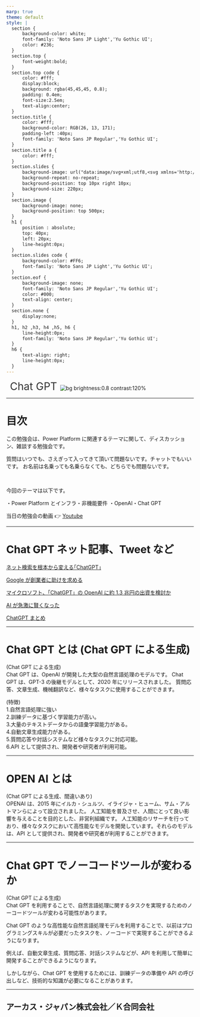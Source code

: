 ```yaml
---
marp: true
theme: default
style: |
  section {
      background-color: white;
      font-family: 'Noto Sans JP Light','Yu Gothic UI';
      color: #236;
  }
  section.top {
      font-weight:bold;
  }
  section.top code {
      color: #fff;
      display:block;
      background: rgba(45,45,45, 0.8);
      padding: 0.4em;
      font-size:2.5em;
      text-align:center;
  }
  section.title {
      color: #fff;
      background-color: RGB(26, 13, 171);
      padding-left :40px;
      font-family: 'Noto Sans JP Regular','Yu Gothic UI';
  }
  section.title a {
      color: #fff;
  }
  section.slides {
      background-image: url("data:image/svg+xml;utf8,<svg xmlns='http://www.w3.org/2000/svg' width='680px' height='230px' preserveAspectRatio='none'><path d='M130,0l-70,110l70,110l50,0l-70,-110l70,-110H0Z' transform='translate(0 5)' fill='RGB(204,204,204)'/><path d='M0,0l0,220l50,0l0,-47.14285714l-40,-62.85714286l40,-62.85714286l0,-47.14285714H0Z' transform='translate(0 5)' fill='RGB(0,0,0)'/><path d='M50,0l0,47.14285714l30,-47.14285714H0Z' transform='translate(0 5)' fill='RGB(204,204,204)'/><path d='M50,220l0,-47.14285714l30,47.14285714H0Z' transform='translate(0 5)' fill='RGB(204,204,204)'/><text id='LLC' transform='translate(180 226)' font-size='316' font-family='SegoeUI-Bold, Segoe UI' font-weight='700'>LLC</text></svg>");
      background-repeat: no-repeat;
      background-position: top 10px right 10px;
      background-size: 220px;
  }    
  section.image {
      background-image: none;
      background-position: top 500px;
  }    
  h1 {
      position : absolute;
      top: 40px;
      left: 20px;
      line-height:0px;
  }
  section.slides code {
      background-color: #FF6;
      font-family: 'Noto Sans JP Light','Yu Gothic UI';
  }
  section.eof {
      background-image: none;
      font-family: 'Noto Sans JP Regular','Yu Gothic UI';
      color: #000;
      text-align: center;
  }
  section.none {
      display:none;
  }    
  h1, h2 ,h3, h4 ,h5, h6 {
      line-height:0px;        
      font-family: 'Noto Sans JP Regular','Yu Gothic UI';
  }
  h6 {
      text-align: right;
      line-height:0px;
  }
---
```


<!--
オンライン勉強会注意事項リスト

- （最重要）端末再起動
- （最重要）息を吸うときに音を出さない
- （最重要）リモートデスクトップは、rdp ファイルじゃなくて、windows から起動する
- （最重要）音声をリモートで再生で設定する　設定済みなのでそのままで大丈夫
- 場所を移動してから準備する
- セカンドディスプレイの解像度が変わると、OBS の設定が変わるため、全部の環境に接続してから OBS 設定変更する
- セカンドディスるプレイのマウスの方向を確認する
- Zoom url を送る
- Zoom 全画面になっているかを確認する
- Youtubeの音声、画質を確認
- Wifiの速度が出ていることを確認
- 2560 1440 を使う

- デスクトップをきれいにする
- ブラウザはゲストモード　事故防止　必要な画面はいろいろログインしておく
- 通知系アプリを落とす
- 使わないアプリは終了
- 予測変換や履歴をできる限り無効化
- 要リハーサル

- 音が聞こえない時、配信PCは、CableAudioが有効であること
　OBSのデスクトップ設定（https://vip-jikkyo.net/obs-not-capturing-pc-game-audio）
　サウンドデバイスの設定

- voice meeter は、
  HARDWARE INPUT １ を WDM:マイク配列
  HARDWARE INPUT ２ を MME:エコーキャンセルスピーカー
  HARDWARE OUT を ３ WDM:エコーキャンセルスピーカー
  Run other Voice meeter tools > Run 15 Bands EQ > BUS B を選択

  System Setting
  MME 2048
  WDM 512
-->

<!--　class: top -->
<script src="https://ajax.googleapis.com/ajax/libs/jquery/1.8.3/jquery.min.js"></script>
<script type="text/javascript">
$(function(){
$('a').attr({'target':'_blank'}); //全てのリンクを別タブにする場合
window.location.hash = '1';
});
</script>

<span style="font-size:2.0em;margin-left:10px;color:#333">Chat GPT </span>
![bg brightness:0.8 contrast:120%](https://powerpages.microsoft.com/pictures/pages/homePage/hero/Hero.jpg)

---

<!-- class: image -->

# 目次

この勉強会は、Power Platform に関連するテーマに関して、ディスカッション、雑談する勉強会です。<br>

質問はいつでも、さえぎって入ってきて頂いて問題ないです。チャットでもいいです。
お名前は名乗っても名乗らなくても、どちらでも問題ないです。

<br />

今回のテーマは以下です。<br>

・Power Platform とインフラ・非機能要件
・OpenAI・Chat GPT

当日の勉強会の動画
👉 [Youtube](https://youtube.com/live/E7CZwGmdyi4?feature=share)

---

<!-- class: slides -->

# Chat GPT ネット記事、Tweet など

[ネット検索を根本から変える｢ChatGPT｣](https://news.line.me/detail/oa-president/g49pco6vverc?mediadetail=1&utm_source=line&utm_medium=share&utm_campaign=none)

[Google が創業者に助けを求める](https://japan.cnet.com/article/35198930/)

[マイクロソフト、「ChatGPT」の OpenAI に約 1.3 兆円の出資を検討か](https://japan.zdnet.com/article/35198416/)

[AI が急激に賢くなった](https://twitter.com/takuyakitagawa/status/1619513559326818305?s=46&t=3Btg6f7f6J8KWLQz8uZcTw)

[ChatGPT まとめ](https://twitter.com/shodaiiiiii/status/1618073678553681921)

---

# Chat GPT とは (Chat GPT による生成)

(Chat GPT による生成)  
Chat GPT は、OpenAI が開発した大型の自然言語処理のモデルです。
Chat GPT は、GPT-3 の後継モデルとして、2020 年にリリースされました。
質問応答、文章生成、機械翻訳など、様々なタスクに使用することができます。

(特徴)  
1.自然言語処理に強い  
2.訓練データに基づく学習能力が高い。  
3.大量のテキストデータからの語彙学習能力がある。  
4.自動文章生成能力がある。  
5.質問応答や対話システムなど様々なタスクに対応可能。  
6.API として提供され、開発者や研究者が利用可能。

---

# OPEN AI とは

(Chat GPT による生成、間違いあり)  
OPENAI は、2015 年にイルカ・シュルツ、イライジャ・ヒューム、サム・アルトマンらによって設立されました。
人工知能を普及させ、人間にとって良い影響を与えることを目的とした、非営利組織です。
人工知能のリサーチを行っており、様々なタスクにおいて高性能なモデルを開発しています。それらのモデルは、API として提供され、開発者や研究者が利用することができます。

---

# Chat GPT でノーコードツールが変わるか

(Chat GPT による生成)  
 Chat GPT を利用することで、自然言語処理に関するタスクを実現するためのノーコードツールが変わる可能性があります。

Chat GPT のような高性能な自然言語処理モデルを利用することで、以前はプログラミングスキルが必要だったタスクを、ノーコードで実現することができるようになります。

例えば、自動文章生成、質問応答、対話システムなどが、API を利用して簡単に開発することができるようになります。

しかしながら、Chat GPT を使用するためには、訓練データの準備や API の呼び出しなど、技術的な知識が必要になることがあります。

---

<!--
class: eof
paginate: false
footer: © 2022 KLLC
-->

## アーカス・ジャパン株式会社／Ｋ合同会社
